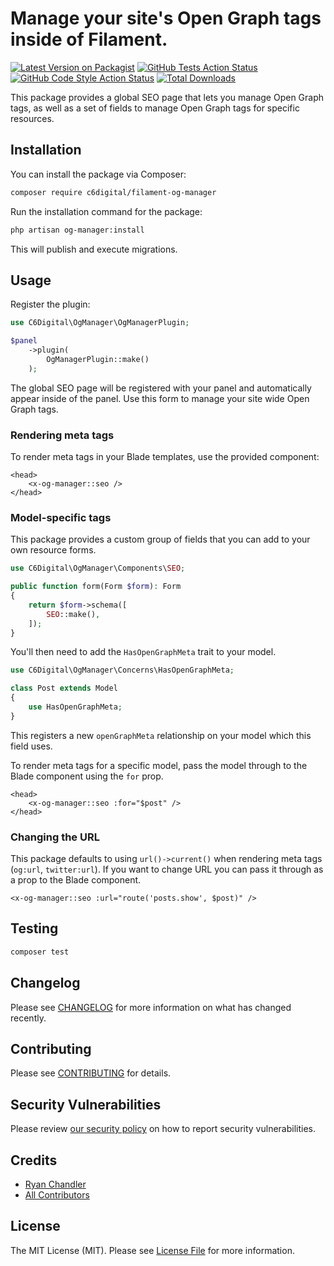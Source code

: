 # Manage your site's Open Graph tags inside of Filament.

[![Latest Version on Packagist](https://img.shields.io/packagist/v/c6digital/filament-og-manager.svg?style=flat-square)](https://packagist.org/packages/c6digital/filament-og-manager)
[![GitHub Tests Action Status](https://img.shields.io/github/actions/workflow/status/c6digital/filament-og-manager/run-tests.yml?branch=main&label=tests&style=flat-square)](https://github.com/c6digital/filament-og-manager/actions?query=workflow%3Arun-tests+branch%3Amain)
[![GitHub Code Style Action Status](https://img.shields.io/github/actions/workflow/status/c6digital/filament-og-manager/fix-php-code-styling.yml?branch=main&label=code%20style&style=flat-square)](https://github.com/c6digital/filament-og-manager/actions?query=workflow%3A"Fix+PHP+code+styling"+branch%3Amain)
[![Total Downloads](https://img.shields.io/packagist/dt/c6digital/filament-og-manager.svg?style=flat-square)](https://packagist.org/packages/c6digital/filament-og-manager)

This package provides a global SEO page that lets you manage Open Graph tags, as well as a set of fields to manage Open Graph tags for specific resources.

## Installation

You can install the package via Composer:

```bash
composer require c6digital/filament-og-manager
```

Run the installation command for the package:

```bash
php artisan og-manager:install
```

This will publish and execute migrations.

## Usage

Register the plugin:

```php
use C6Digital\OgManager\OgManagerPlugin;

$panel
    ->plugin(
        OgManagerPlugin::make()
    );
```

The global SEO page will be registered with your panel and automatically appear inside of the panel. Use this form to manage your site wide Open Graph tags.

### Rendering meta tags

To render meta tags in your Blade templates, use the provided component:

```blade
<head>
    <x-og-manager::seo />
</head>
```

### Model-specific tags

This package provides a custom group of fields that you can add to your own resource forms.

```php
use C6Digital\OgManager\Components\SEO;

public function form(Form $form): Form
{
    return $form->schema([
        SEO::make(),
    ]);
}
```

You'll then need to add the `HasOpenGraphMeta` trait to your model.

```php
use C6Digital\OgManager\Concerns\HasOpenGraphMeta;

class Post extends Model
{
    use HasOpenGraphMeta;
}
```

This registers a new `openGraphMeta` relationship on your model which this field uses.

To render meta tags for a specific model, pass the model through to the Blade component using the `for` prop.

```blade
<head>
    <x-og-manager::seo :for="$post" />
</head>
```

### Changing the URL

This package defaults to using `url()->current()` when rendering meta tags (`og:url`, `twitter:url`). If you want to change URL you can pass it through as a prop to the Blade component.

```blade
<x-og-manager::seo :url="route('posts.show', $post)" />
```

## Testing

```bash
composer test
```

## Changelog

Please see [CHANGELOG](CHANGELOG.md) for more information on what has changed recently.

## Contributing

Please see [CONTRIBUTING](.github/CONTRIBUTING.md) for details.

## Security Vulnerabilities

Please review [our security policy](../../security/policy) on how to report security vulnerabilities.

## Credits

- [Ryan Chandler](https://github.com/c6digital)
- [All Contributors](../../contributors)

## License

The MIT License (MIT). Please see [License File](LICENSE.md) for more information.
